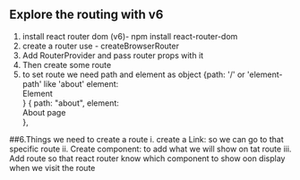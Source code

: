 ## Explore the routing with v6

1. install react router dom (v6)- npm install react-router-dom
2. create a router use - createBrowserRouter
3. Add RouterProvider and pass router props with it
4. Then create some route
5. to set route we need path and element as object
   {path: '/' or 'element-path' like 'about'
   element: <div>Element</div>}
   { path: "about", element: <div>About page</div> },

##6.Things we need to create a route
i. create a Link: so we can go to that specific route
ii. Create component: to add what we will show on tat route
iii. Add route so that react router know which component to show oon display when we visit the route

